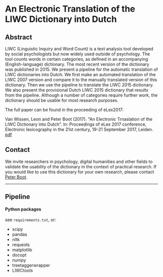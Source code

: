 #  An Electronic Translation of the LIWC Dictionary into Dutch

## Abstract

LIWC (Linguistic Inquiry and Word Count) is a text analysis tool developed by social psychologists but now widely used outside of psychology. The tool counts words in certain categories, as defined in an accompanying (English-language) dictionary. The most recent version of the dictionary was published in 2015. We present a pipeline for the automatic translation of LIWC dictionaries into Dutch. We first make an automated translation of the LIWC 2007 version and compare it to the manually translated version of this dictionary. Then we use the pipeline to translate the LIWC 2015 dictionary. We also present the provisional Dutch LIWC 2015 dictionary that results from the pipeline. Although a number of categories require further work, the dictionary should be usable for most research purposes. 

The full paper can be found in the proceeding of eLex2017:

Van Wissen, Leon and Peter Boot (2017). "An Electronic Trnaslation of the LIWC Dictionary into Dutch". In: Proceedings of eLex 2017 conference, Electronic lexicography in the 21st century, 19-21 September 2017, Leiden. [pdf](https://elex.link/elex2017/wp-content/uploads/2017/09/paper43.pdf)

## Contact
We invite researchers in psychology, digital humanities and other fields to validate the
usability of the dictionary in the context of practical research. If you would like to use this dictionary for your own research, please contact [Peter Boot](mailto:peter.boot@huygens.knaw.nl).

---

## Pipeline

#### Python packages

see `requirements.txt`, or:

* scipy
* pandas
* nltk
* requests
* matplotlib
* docopt
* numpy
* treetaggerwrapper
* LIWCtools
